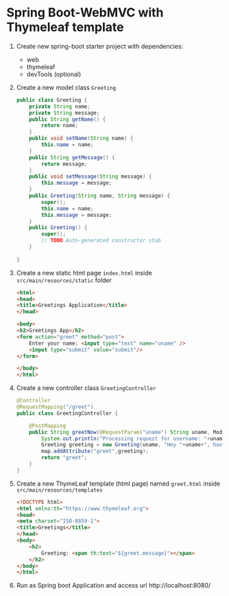 # Spring Boot-WebMVC with Thymeleaf template

1.  Create new spring-boot starter project with dependencies:

    - web
    - thymeleaf
    - devTools (optional)

2.  Create a new model class `Greeting`

    ```java
    public class Greeting {
        private String name;
        private String message;
        public String getName() {
            return name;
        }
        public void setName(String name) {
            this.name = name;
        }
        public String getMessage() {
            return message;
        }
        public void setMessage(String message) {
            this.message = message;
        }
        public Greeting(String name, String message) {
            super();
            this.name = name;
            this.message = message;
        }
        public Greeting() {
            super();
            // TODO Auto-generated constructor stub
        }
        
    }
    ```

3.  Create a new static html page `index.html` inside `src/main/resources/static` folder

    ```html
    <html>
    <head>
    <title>Greetings Application</title>
    </head>

    <body>
    <h2>Greetings App</h2>
    <form action="greet" method="post">
        Enter your name: <input type="text" name="uname" />
        <input type="submit" value="submit"/>
    </form>

    </body>
    </html>
    ```

4.  Create a new controller class `GreetingController`

    ```java
    @Controller
    @RequestMapping("/greet")
    public class GreetingController {

        @PostMapping
        public String greetNow(@RequestParam("uname") String uname, Model map) {
            System.out.println("Processing request for username: "+uname);
            Greeting greeting = new Greeting(uname, "Hey "+uname+", have a nice day!");
            map.addAttribute("greet",greeting);
            return "greet";
        }   
    }
    ```

5.  Create a new ThymeLeaf template (html page) named `greet.html` inside `src/main/resources/templates`

    ```html
    <!DOCTYPE html>
    <html xmlns:th="https://www.thymeleaf.org">
    <head>
    <meta charset="ISO-8859-1">
    <title>Greetings</title>
    </head>
    <body>
        <h2>
            Greeting: <span th:text="${greet.message}"></span>
        </h2>
    </body>
    </html>
    ```

6.  Run as Spring boot Application and access url http://localhost:8080/